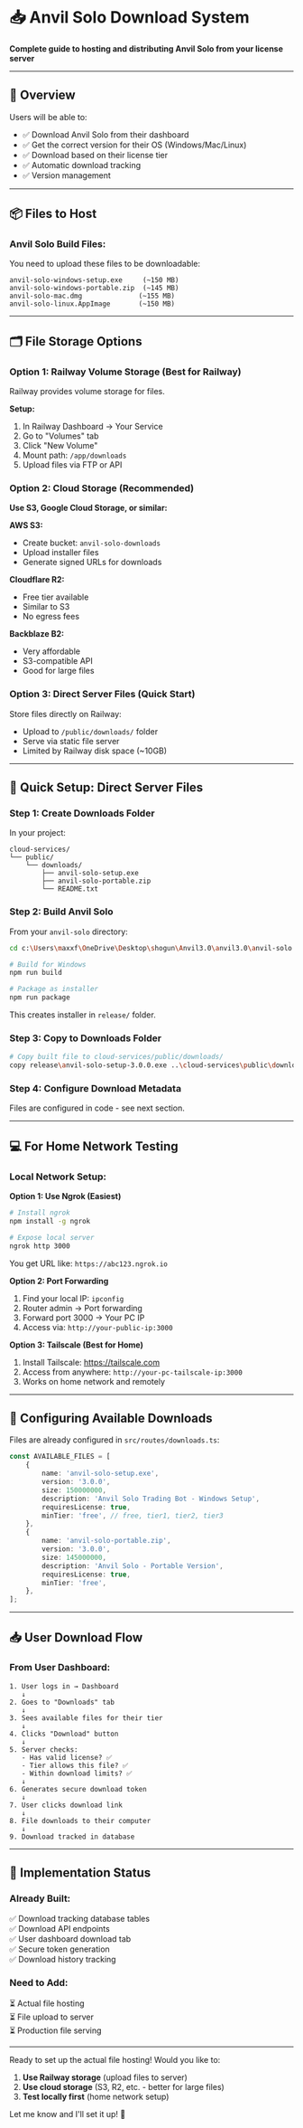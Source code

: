# 📥 Anvil Solo Download System

**Complete guide to hosting and distributing Anvil Solo from your license server**

---

## 🎯 Overview

Users will be able to:
- ✅ Download Anvil Solo from their dashboard
- ✅ Get the correct version for their OS (Windows/Mac/Linux)
- ✅ Download based on their license tier
- ✅ Automatic download tracking
- ✅ Version management

---

## 📦 Files to Host

### **Anvil Solo Build Files:**

You need to upload these files to be downloadable:

```
anvil-solo-windows-setup.exe     (~150 MB)
anvil-solo-windows-portable.zip  (~145 MB)
anvil-solo-mac.dmg              (~155 MB)
anvil-solo-linux.AppImage       (~150 MB)
```

---

## 🗂️ File Storage Options

### **Option 1: Railway Volume Storage (Best for Railway)**

Railway provides volume storage for files.

**Setup:**
1. In Railway Dashboard → Your Service
2. Go to "Volumes" tab
3. Click "New Volume"
4. Mount path: `/app/downloads`
5. Upload files via FTP or API

### **Option 2: Cloud Storage (Recommended)**

**Use S3, Google Cloud Storage, or similar:**

**AWS S3:**
- Create bucket: `anvil-solo-downloads`
- Upload installer files
- Generate signed URLs for downloads

**Cloudflare R2:**
- Free tier available
- Similar to S3
- No egress fees

**Backblaze B2:**
- Very affordable
- S3-compatible API
- Good for large files

### **Option 3: Direct Server Files (Quick Start)**

Store files directly on Railway:
- Upload to `/public/downloads/` folder
- Serve via static file server
- Limited by Railway disk space (~10GB)

---

## 🔧 Quick Setup: Direct Server Files

### **Step 1: Create Downloads Folder**

In your project:
```
cloud-services/
└── public/
    └── downloads/
        ├── anvil-solo-setup.exe
        ├── anvil-solo-portable.zip
        └── README.txt
```

### **Step 2: Build Anvil Solo**

From your `anvil-solo` directory:

```bash
cd c:\Users\maxxf\OneDrive\Desktop\shogun\Anvil3.0\anvil3.0\anvil-solo

# Build for Windows
npm run build

# Package as installer
npm run package
```

This creates installer in `release/` folder.

### **Step 3: Copy to Downloads Folder**

```bash
# Copy built file to cloud-services/public/downloads/
copy release\anvil-solo-setup-3.0.0.exe ..\cloud-services\public\downloads\anvil-solo-setup.exe
```

### **Step 4: Configure Download Metadata**

Files are configured in code - see next section.

---

## 💻 For Home Network Testing

### **Local Network Setup:**

**Option 1: Use Ngrok (Easiest)**

```bash
# Install ngrok
npm install -g ngrok

# Expose local server
ngrok http 3000
```

You get URL like: `https://abc123.ngrok.io`

**Option 2: Port Forwarding**

1. Find your local IP: `ipconfig`
2. Router admin → Port forwarding
3. Forward port 3000 → Your PC IP
4. Access via: `http://your-public-ip:3000`

**Option 3: Tailscale (Best for Home)**

1. Install Tailscale: https://tailscale.com
2. Access from anywhere: `http://your-pc-tailscale-ip:3000`
3. Works on home network and remotely

---

## 🔗 Configuring Available Downloads

Files are already configured in `src/routes/downloads.ts`:

```typescript
const AVAILABLE_FILES = [
    {
        name: 'anvil-solo-setup.exe',
        version: '3.0.0',
        size: 150000000,
        description: 'Anvil Solo Trading Bot - Windows Setup',
        requiresLicense: true,
        minTier: 'free', // free, tier1, tier2, tier3
    },
    {
        name: 'anvil-solo-portable.zip',
        version: '3.0.0',
        size: 145000000,
        description: 'Anvil Solo - Portable Version',
        requiresLicense: true,
        minTier: 'free',
    },
];
```

---

## 📥 User Download Flow

### **From User Dashboard:**

```
1. User logs in → Dashboard
   ↓
2. Goes to "Downloads" tab
   ↓
3. Sees available files for their tier
   ↓
4. Clicks "Download" button
   ↓
5. Server checks:
   - Has valid license? ✅
   - Tier allows this file? ✅
   - Within download limits? ✅
   ↓
6. Generates secure download token
   ↓
7. User clicks download link
   ↓
8. File downloads to their computer
   ↓
9. Download tracked in database
```

---

## 🎯 Implementation Status

### **Already Built:**
✅ Download tracking database tables  
✅ Download API endpoints  
✅ User dashboard download tab  
✅ Secure token generation  
✅ Download history tracking  

### **Need to Add:**
⏳ Actual file hosting  
⏳ File upload to server  
⏳ Production file serving  

---

Ready to set up the actual file hosting! Would you like to:

1. **Use Railway storage** (upload files to server)
2. **Use cloud storage** (S3, R2, etc. - better for large files)
3. **Test locally first** (home network setup)

Let me know and I'll set it up! 🚀



